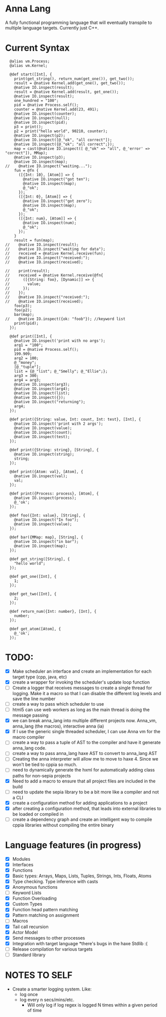 # Anna Lang

A fully functional programming language that will eventually transpile
to multiple language targets. Currently just C++.

# Current Syntax

```
  @alias vm.Process;
  @alias vm.Kernel;

  @def start([Int], {
    print(get_string(), return_num(get_one()), get_two());
    result = @native Kernel.add(get_one(), get_two());
    @native IO.inspect(result);
    result = @native Kernel.add(result, get_one());
    @native IO.inspect(result);
    one_hundred = "100";
    pid = @native Process.self();
    counter = @native Kernel.add(23, 491);
    @native IO.inspect(counter);
    @native IO.inspect(null);
    @native IO.inspect(pid);
    p3 = print();
    p2 = print("hello world", 90210, counter);
    @native IO.inspect(p2);
    @native IO.inspect([@_"ok", "all correct"]);
    @native IO.inspect({@_"ok"; "all correct";});
    map = cast(@native IO.inspect([ @_"ok" => "all", @_'error' => "correct"]), MMap);
    @native IO.inspect(p3);
    @native IO.inspect(map);
//    @native IO.inspect("waiting...");
    fun = @fn {
      ([{Int: 10}, [Atom]] => {
        @native IO.inspect("got ten");
        @native IO.inspect(map);
        @_"ok";
      });
      ([{Int: 0}, [Atom]] => {
        @native IO.inspect("got zero");
        @native IO.inspect(map);
        @_"ok";
      });
      ([{Int: num}, [Atom]] => {
        @native IO.inspect(num);
        @_"ok";
      });
    }
    result = fun(map);
//    @native IO.inspect(result);
//    @native IO.inspect("waiting for data");
//    received = @native Kernel.receive(fun);
//    @native IO.inspect("received:");
//    @native IO.inspect(received);

//    print(result);
//    received = @native Kernel.receive(@fn{
//      ([{String: foo}, [Dynamic]] => {
//        value;
//      });
//    });
//    @native IO.inspect("received:");
//    @native IO.inspect(received);
    foo(p3);
    foo(p2);
    bar(map);
//    @native IO.inspect({ok: "foob"}); //keyword list
    print(pid);
  });

  @def print([Int], {
    @native IO.inspect('print with no args');
    arg1 = "100";
    pid = @native Process.self();
    199.909;
    arg2 = 100;
    @_"money";
    [@_"tuple"];
    list = {@_"list"; @_"Smelly"; @_"Ellie";};
    arg3 = 300;
    arg4 = arg3;
    @native IO.inspect(arg3);
    @native IO.inspect(arg4);
    @native IO.inspect(list);
    @native IO.inspect({});
    @native IO.inspect("returning");
    arg4;
  });

  @def print({String: value, Int: count, Int: test}, [Int], {
    @native IO.inspect('print with 2 args');
    @native IO.inspect(value);
    @native IO.inspect(count);
    @native IO.inspect(test);
  });

  @def print({String: string}, [String], {
    @native IO.inspect(string);
    string;
  });

  @def print({Atom: val}, [Atom], {
    @native IO.inspect(val);
    val;
  });

  @def print({Process: process}, [Atom], {
    @native IO.inspect(process);
    @_'ok';
  });

  @def foo({Int: value}, [String], {
    @native IO.inspect("In foo");
    @native IO.inspect(value);
  });

  @def bar({MMap: map}, [String], {
    @native IO.inspect("in bar");
    @native IO.inspect(map);
  });

  @def get_string([String], {
    "hello world";
  });

  @def get_one([Int], {
    1;
  });

  @def get_two([Int], {
    2;
  });

  @def return_num({Int: number}, [Int], {
    number;
  });

  @def get_atom([Atom], {
    @_'ok';
  });
```

TODO:
=====
- [x] Make scheduler an interface and create an implementation for each target type (cpp, java, etc)
- [x] create a wrapper for invoking the scheduler's update loop function
- [ ] Create a logger that receives messages to create a single thread for logging. Make it a macro
so that I can disable the different log levels and save the line number
- [ ] create a way to pass which scheduler to use
- [ ] html5 can use web workers as long as the main thread is doing the message passing
- [x] we can break anna_lang into multiple different projects now. Anna_vm, anna_lang (the macros), interactive anna (ia)
- [x] If I use the generic single threaded scheduler, I can use Anna vm for the macro compiler
- [ ] create a way to pass a tuple of AST to the compiler and have it generate anna_lang code.
- [ ] create a way to pass anna_lang haxe AST to convert to anna_lang AST
- [ ] Creating the anna interpreter will allow me to move to haxe 4. Since we won't be tied to cppia so much.
- [ ] need to dynamically generate the hxml for automatically adding class paths for non-sepia projects
- [x] Need to add a macro to ensure that all project files are included in the build 
- [ ] need to update the sepia library to be a bit more like a compiler and not a CLI
- [x] create a configuration method for adding applications to a project
- [x] after creating a configuration method, that leads into external libraries to be loaded or compiled in
- [ ] create a dependency graph and create an intelligent way to compile cppia libraries without compiling the entire binary

# Language features (in progress)

- [x] Modules
- [x] Interfaces
- [x] Functions
- [x] Basic types: Arrays, Maps, Lists, Tuples, Strings, Ints, Floats, Atoms
- [x] Type checking. Type inference with casts
- [x] Anonymous functions
- [ ] Keyword Lists
- [x] Function Overloading
- [x] Custom Types
- [x] Function head pattern matching
- [x] Pattern matching on assignment
- [ ] Macros
- [x] Tail call recursion
- [x] Actor Model
- [x] Send messages to other processes
- [x] Integration with target language *there's bugs in the haxe Stdlib :( 
- [ ] Release compilation for various targets
- [ ] Standard library

# NOTES TO SELF

- Create a smarter logging system. Like:
  - log once
  - log every n secs/mins/etc. 
    - Will only log if log regex is logged N times within a given period of time

